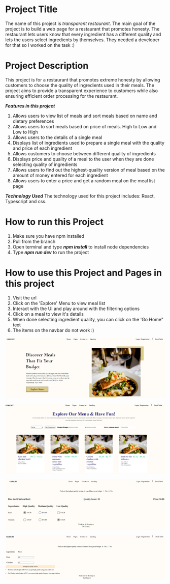 # Project Title
The name of this project is *transparent restaurant*. The main goal of the project is to build a web page for a restaurant that promotes honesty. The restaurant lets users know that every ingredient has a different quality and lets the users select ingredients by themselves. They needed a developer for that so I worked on the task :)

# Project Description
This project is for a restaurant that promotes extreme honesty by allowing customers to choose the quality of ingredients used in their meals. The project aims to provide a transparent experience to customers while also ensuring efficient order processing for the restaurant.

***Features in this project***
1. Allows users to view list of meals and sort meals based on name and dietary preferences 
2. Allows users to sort meals based on price of meals. High to Low and Low to High
3. Allows users to the details of a single meal
4. Displays list of ingredients used to prepare a single meal with the quality and price of each ingredient 
5. Allows customers to choose between different quality of ingredients 
6. Displays price and quality of a meal to the user when they are done selecting quality of ingredients
7. Allows users to find out the highest-quality version of meal based on the amount of money entered for each ingredient 
8. Allows users to enter a price and get a random meal on the meal list page

***Technology Used***
The technology used for this project includes: React, Typescript and css.

# How to run this Project 
1. Make sure you have npm installed 
2. Pull from the branch
3. Open terminal and type ***npm install*** to install node dependencies 
4. Type ***npm run dev*** to run the project 

# How to use this Project and Pages in this project 
1. Visit the url
2. Click on the 'Explore' Menu to view meal list 
3. Interact with the UI and play around with the filtering options 
4. Click on a meal to view it's details 
5. When done selecting ingredient quality, you can click on the 'Go Home" text
7. The items on the navbar do not work :)

![Landing Page](src/assets/landingpage.PNG "Landing Page")


![Menu Page](src/assets/menu.PNG "Meal List Page")


![Quality and Price Calculation](src/assets/quality.PNG "Quality and Price Calculation")


![Highest Possible Quality For a Meal based on a budget](src/assets/highest-quality.PNG "Highest Quality for a budget")